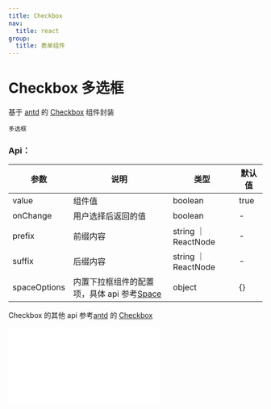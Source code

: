 ```yaml
---
title: Checkbox
nav:
  title: react
group:
  title: 表单组件
---
```


# Checkbox 多选框

基于 <a href="https://ant-design.antgroup.com/index-cn" target="_blank">antd</a> 的 <a href="https://ant-design.antgroup.com/components/checkbox-cn" target="_blank">Checkbox</a> 组件封装

<code src='./Checkbox.tsx'>多选框</code>

### Api：

| 参数         | 说明                                                                                                                         | 类型                | 默认值 |
| ------------ | ---------------------------------------------------------------------------------------------------------------------------- | ------------------- | ------ |
| value        | 组件值                                                                                                                       | boolean             | true   |
| onChange     | 用户选择后返回的值                                                                                                           | boolean             | -      |
| prefix       | 前缀内容                                                                                                                     | string ｜ ReactNode | -      |
| suffix       | 后缀内容                                                                                                                     | string ｜ ReactNode | -      |
| spaceOptions | 内置下拉框组件的配置项，具体 api 参考<a href="https://ant-design.antgroup.com/components/space-cn" target="_blank">Space</a> | object              | {}     |

Checkbox 的其他 api 参考<a href="https://ant-design.antgroup.com/index-cn" target="_blank">antd</a> 的 <a href="https://ant-design.antgroup.com/components/checkbox-cn" target="_blank">Checkbox</a>

<embed src="../index.md#L16-L20"></embed>
